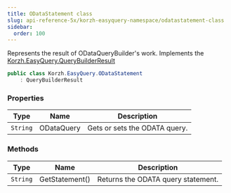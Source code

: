 ```yaml
---
title: ODataStatement class
slug: api-reference-5x/korzh-easyquery-namespace/odatastatement-class
sidebar:
  order: 100
---
```


Represents the result of ODataQueryBuilder's work.  Implements the [Korzh.EasyQuery.QueryBuilderResult](///easyquery/docs/api-reference-5x/korzh-easyquery-namespace/querybuilderresult-class)
```csharp
public class Korzh.EasyQuery.ODataStatement
    : QueryBuilderResult

```

### Properties

| Type | Name | Description | 
| --- | --- | --- | 
| `String` | ODataQuery | Gets or sets the ODATA query. | 


### Methods

| Type | Name | Description | 
| --- | --- | --- | 
| `String` | GetStatement() | Returns the ODATA query statement. |
